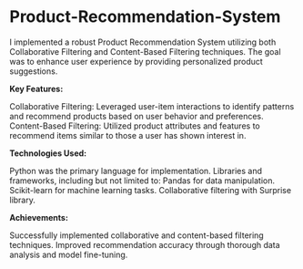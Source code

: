 # Product-Recommendation-System
 
I implemented a robust Product Recommendation System utilizing both Collaborative Filtering and Content-Based Filtering techniques. The goal was to enhance user experience by providing personalized product suggestions.

**Key Features:**

Collaborative Filtering: Leveraged user-item interactions to identify patterns and recommend products based on user behavior and preferences.
Content-Based Filtering: Utilized product attributes and features to recommend items similar to those a user has shown interest in.

**Technologies Used:**

Python was the primary language for implementation.
Libraries and frameworks, including but not limited to:
Pandas for data manipulation.
Scikit-learn for machine learning tasks.
Collaborative filtering with Surprise library.

**Achievements:**

Successfully implemented collaborative and content-based filtering techniques.
Improved recommendation accuracy through thorough data analysis and model fine-tuning.